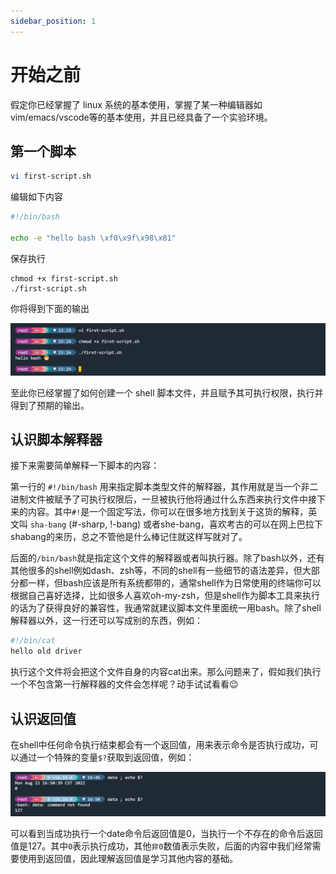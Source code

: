 ```yaml
---
sidebar_position: 1
---
```


# 开始之前

假定你已经掌握了 linux 系统的基本使用，掌握了某一种编辑器如vim/emacs/vscode等的基本使用，并且已经具备了一个实验环境。


## 第一个脚本

```bash
vi first-script.sh
```
编辑如下内容

```bash
#!/bin/bash

echo -e "hello bash \xf0\x9f\x98\x81"

```

保存执行

```
chmod +x first-script.sh
./first-script.sh
```

你将得到下面的输出

![first-script](img/first-script.png)

至此你已经掌握了如何创建一个 shell 脚本文件，并且赋予其可执行权限，执行并得到了预期的输出。

## 认识脚本解释器
接下来需要简单解释一下脚本的内容：

第一行的 `#!/bin/bash` 用来指定脚本类型文件的解释器，其作用就是当一个非二进制文件被赋予了可执行权限后，一旦被执行他将通过什么东西来执行文件中接下来的内容。其中`#!`是一个固定写法，你可以在很多地方找到关于这货的解释，英文叫 `sha-bang` (#-sharp, !-bang) 或者she-bang，喜欢考古的可以在网上巴拉下shabang的来历，总之不管他是什么棒记住就这样写就对了。

后面的`/bin/bash`就是指定这个文件的解释器或者叫执行器。除了bash以外，还有其他很多的shell例如dash、zsh等，不同的shell有一些细节的语法差异，但大部分都一样，但bash应该是所有系统都带的，通常shell作为日常使用的终端你可以根据自己喜好选择，比如很多人喜欢oh-my-zsh，但是shell作为脚本工具来执行的话为了获得良好的兼容性，我通常就建议脚本文件里面统一用bash。除了shell解释器以外，这一行还可以写成别的东西，例如：
```bash
#!/bin/cat
hello old driver
```
执行这个文件将会把这个文件自身的内容cat出来。那么问题来了，假如我们执行一个不包含第一行解释器的文件会怎样呢？动手试试看看😉

## 认识返回值
在shell中任何命令执行结束都会有一个返回值，用来表示命令是否执行成功，可以通过一个特殊的变量`$?`获取到返回值，例如：

![retval](./img/retval.png)

可以看到当成功执行一个date命令后返回值是0，当执行一个不存在的命令后返回值是127。其中`0`表示执行成功，其他`非0`数值表示失败，后面的内容中我们经常需要使用到返回值，因此理解返回值是学习其他内容的基础。